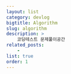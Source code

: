 ```yaml
---
layout: list
category: devlog
bigtitle: Algorithm
slug: algorithm
description: >
    코딩테스트 문제풀이공간
related_posts:
    - 
list: true
order: 1
---
```

